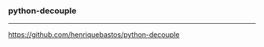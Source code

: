 ### python-decouple
---
https://github.com/henriquebastos/python-decouple

```
```

```
```

```
```


